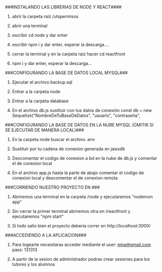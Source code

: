 ###INSTALANDO LAS LIBRERIAS DE NODE Y REACT####

1. abrir la carpeta raiz /utspermisos

2. abrir una terminal

3. escribir cd node y dar enter

4. escribir npm i y dar enter, esperar la descarga....

5. cerrar la terminal y en la carpeta raiz hacer cd reactfront

6. npm i y dar enter, esperar la descarga...

###CONFIGURANDO LA BASE DE DATOS LOCAL MYSQL###

1. Ejecutar el archivo backup.sql

2. Entrar a la carpeta node

3. Entrar a la carpeta database

4. En el archivo db.js sustituir con tus datos de conexión const db = new Sequelize("NombreDeTuBaseDeDatos", "usuario", "contraseña",

###CONFIGURANDO LA BASE DE DATOS EN LA NUBE MYSQL (OMITIR SI SE EJECUTAR DE MANERA LOCAL)###

1. En la carpeta node buscar el archivo .env

2. Sustituir por tu cadena de conexion generada en jawsdb

3. Descomentar el codigo de conexion a bd en la nube de db.js y comentar el de conexion local

4. En el archivo app.js hasta la parte de abajo comentar el codigo de conexion local y descomentar el de conexion remota

###CORRIENDO NUESTRO PROYECTO EN ###

1. Abriremos una terminal en la carpeta /node y ejecutaremos "nodemon app"

2. Sin cerrar la primer terminal abriremos otra en /reactfront y ejecutaremos "npm start"

3. Si todo salio bien el proyecto deberia correr en http://localhost:3000/

###ACCEDIENDO A LA APLICACION###

1. Para logearte necesitaras acceder mediante el user: ema@gmail.com pass: 131313

2. A partir de la sesion de administrador podras crear sesiones para los tutores y los alumnos
